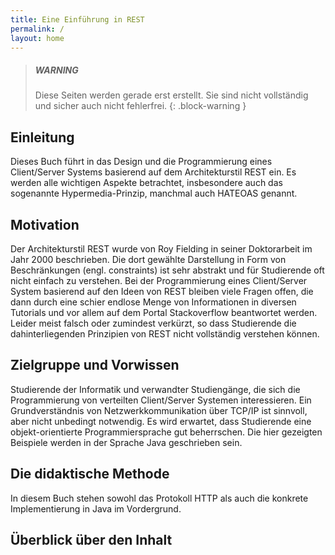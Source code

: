```yaml
---
title: Eine Einführung in REST
permalink: /
layout: home
---
```


> ##### WARNING
>
> Diese Seiten werden gerade erst erstellt. Sie sind nicht vollständig und sicher auch nicht fehlerfrei.
{: .block-warning }

## Einleitung

Dieses Buch führt in das Design und die Programmierung eines Client/Server Systems basierend auf dem Architekturstil REST ein. Es werden alle wichtigen Aspekte betrachtet, insbesondere auch das sogenannte Hypermedia-Prinzip, manchmal auch HATEOAS genannt. 

## Motivation

Der Architekturstil REST wurde von Roy Fielding in seiner Doktorarbeit im Jahr 2000 beschrieben. Die dort gewählte Darstellung in Form von Beschränkungen (engl. constraints) ist sehr abstrakt und für Studierende oft nicht einfach zu verstehen. Bei der Programmierung eines Client/Server System basierend auf den Ideen von REST bleiben viele Fragen offen, die dann durch eine schier endlose Menge von Informationen in diversen Tutorials und vor allem auf dem Portal Stackoverflow beantwortet werden. Leider meist falsch oder zumindest verkürzt, so dass Studierende die dahinterliegenden Prinzipien von REST nicht vollständig verstehen können. 

## Zielgruppe und Vorwissen

Studierende der Informatik und verwandter Studiengänge, die sich die Programmierung von verteilten Client/Server Systemen interessieren. Ein Grundverständnis von Netzwerkkommunikation über TCP/IP ist sinnvoll, aber nicht unbedingt notwendig. Es wird erwartet, dass Studierende eine objekt-orientierte Programmiersprache gut beherrschen. Die hier gezeigten Beispiele werden in der Sprache Java geschrieben sein. 

## Die didaktische Methode

In diesem Buch stehen sowohl das Protokoll HTTP als auch die konkrete Implementierung in Java im Vordergrund. 

## Überblick über den Inhalt 

